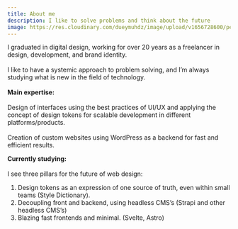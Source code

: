 ```yaml
---
title: About me
description: I like to solve problems and think about the future
image: https://res.cloudinary.com/dueymuhdz/image/upload/v1656728600/pedro-kehl-400_xd6bmu.png
---
```

I graduated in digital design, working for over 20 years as a freelancer in design, development, and brand identity.\
\
I like to have a systemic approach to problem solving, and I’m always studying what is new in the field of technology.\
\
**Main expertise:**\
\
Design of interfaces using the best practices of UI/UX and applying the concept of design tokens for scalable development in different platforms/products.\
\
Creation of custom websites using WordPress as a backend for fast and efficient results.

**Currently studying:**\
\
I see three pillars for the future of web design:

1. Design tokens as an expression of one source of truth, even within small teams (Style Dictionary).
2. Decoupling front and backend, using headless CMS’s (Strapi and other headless CMS’s)
3. Blazing fast frontends and minimal. (Svelte, Astro)